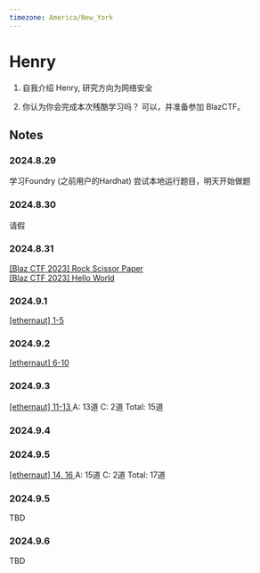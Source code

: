```yaml
---
timezone: America/New_York
---
```


# Henry

1. 自我介绍
Henry, 研究方向为网络安全

2. 你认为你会完成本次残酷学习吗？
可以，并准备参加 BlazCTF。

## Notes

<!-- Content_START -->

### 2024.8.29

学习Foundry (之前用户的Hardhat)
尝试本地运行题目，明天开始做题

### 2024.8.30
请假

### 2024.8.31
[[Blaz CTF 2023] Rock Scissor Paper](./Writeup/Henry/rock-paper-scissor.md)  
[[Blaz CTF 2023] Hello World](./Writeup/Henry/blazctf-2023-helloworld.md)  

### 2024.9.1
[[ethernaut] 1-5 ](./Writeup/Henry/ethernaut.md)

### 2024.9.2
[[ethernaut] 6-10 ](./Writeup/Henry/ethernaut.md)

### 2024.9.3
[[ethernaut] 11-13 ](./Writeup/Henry/ethernaut.md)
A: 13道
C: 2道
Total: 15道

### 2024.9.4

### 2024.9.5
[[ethernaut] 14, 16 ](./Writeup/Henry/ethernaut.md)
A: 15道
C: 2道
Total: 17道 


### 2024.9.5
TBD


### 2024.9.6
TBD

<!-- Content_END -->
